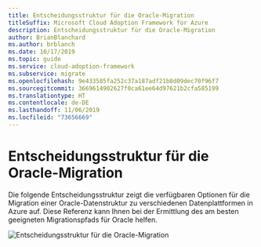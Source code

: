 ```yaml
---
title: Entscheidungsstruktur für die Oracle-Migration
titleSuffix: Microsoft Cloud Adoption Framework for Azure
description: Entscheidungsstruktur für die Oracle-Migration
author: BrianBlanchard
ms.author: brblanch
ms.date: 10/17/2019
ms.topic: guide
ms.service: cloud-adoption-framework
ms.subservice: migrate
ms.openlocfilehash: 9e433585fa252c37a187adf21b8d09dec70f96f7
ms.sourcegitcommit: 3669614902627f0ca61ee64d97621b2cfa585199
ms.translationtype: HT
ms.contentlocale: de-DE
ms.lasthandoff: 11/06/2019
ms.locfileid: "73656669"
---
```

# <a name="oracle-migration-decision-tree"></a>Entscheidungsstruktur für die Oracle-Migration

Die folgende Entscheidungsstruktur zeigt die verfügbaren Optionen für die Migration einer Oracle-Datenstruktur zu verschiedenen Datenplattformen in Azure auf. Diese Referenz kann Ihnen bei der Ermittlung des am besten geeigneten Migrationspfads für Oracle helfen.

![Entscheidungsstruktur für die Oracle-Migration](../../_images/innovate/considerations/oracle-migration-decision-tree.png)
